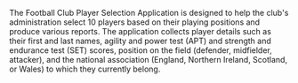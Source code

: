 
The Football Club Player Selection Application is designed to help the club's administration select 10 players based on their playing positions and produce various reports. The application collects player details such as their first and last names, agility and power test (APT) and strength and endurance test (SET) scores, position on the field (defender, midfielder, attacker), and the national association (England, Northern Ireland, Scotland, or Wales) to which they currently belong.
